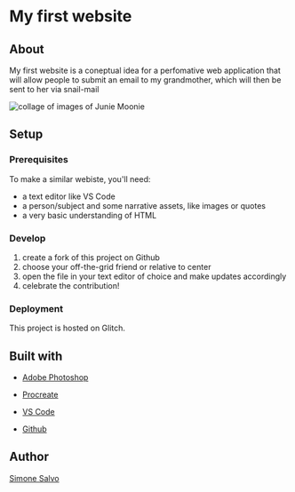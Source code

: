 # My first website

## About
My first website is a coneptual idea for a perfomative web application that will allow people to submit an email to my grandmother, which will then be sent to her via snail-mail

![collage of images of Junie Moonie](https://simoneava-first-website.glitch.me/junecollage.png)

## Setup
### Prerequisites
To make a similar webiste, you'll need:
- a text editor like VS Code
- a person/subject and some narrative assets, like images or quotes
- a very basic understanding of HTML

### Develop
1. create a fork of this project on Github
2. choose your off-the-grid friend or relative to center
2. open the file in your text editor of choice and make updates accordingly
3. celebrate the contribution!

### Deployment

This project is hosted on Glitch.

## Built with

- [Adobe Photoshop](https://www.adobe.com/products/photoshop.html)

- [Procreate](https://procreate.art/)
- [VS Code](https://code.visualstudio.com/)
- [Github](http://github.com/)

## Author

[Simone Salvo](https://www.simonesalvo.com/)